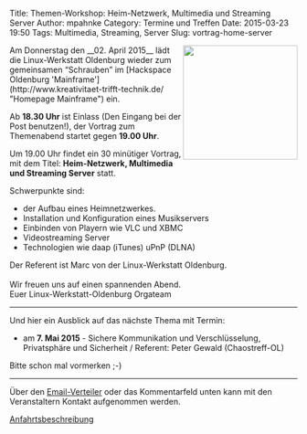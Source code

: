 Title: Themen-Workshop: Heim-Netzwerk, Multimedia und Streaming Server
Author: mpahnke
Category: Termine und Treffen
Date: 2015-03-23 19:50
Tags: Multimedia, Streaming, Server
Slug: vortrag-home-server


<img src="/images/hardware_wird_gestellt.JPG" width="200px" align="right" />
Am Donnerstag den __02. April 2015__ lädt die Linux-Werkstatt Oldenburg wieder zum gemeinsamen 
“Schrauben” im [Hackspace Oldenburg 'Mainframe'](http://www.kreativitaet-trifft-technik.de/ "Homepage Mainframe") ein.

Ab __18.30 Uhr__ ist Einlass (Den Eingang bei der Post benutzen!), der Vortrag zum Themenabend startet gegen __19.00 Uhr__. 

Um 19.00 Uhr findet ein 30 minütiger Vortrag, mit 
dem Titel: __Heim-Netzwerk, Multimedia und Streaming Server__ statt.

Schwerpunkte sind:

 * der Aufbau eines Heimnetzwerkes.
 * Installation und Konfiguration eines Musikservers
 * Einbinden von Playern wie VLC und XBMC
 * Videostreaming Server
 * Technologien wie daap (iTunes) uPnP (DLNA) 

Der Referent ist Marc von der Linux-Werkstatt Oldenburg.
<br>
<br>
Wir freuen uns auf einen spannenden Abend.
<br>
Euer Linux-Werkstatt-Oldenburg Orgateam

---
 
Und hier ein Ausblick auf das nächste Thema mit Termin:
 
* am __7. Mai 2015__ - Sichere Kommunikation und Verschlüsselung, Privatsphäre und Sicherheit / Referent: Peter Gewald (Chaostreff-OL)
 
 
Bitte schon mal vormerken ;-)

--- 

Über den [Email-Verteiler]({filename}/email_verteiler.md) oder das Kommentarfeld unten kann mit den Veranstaltern Kontakt aufgenommen werden.

[Anfahrtsbeschreibung](http://mainframe.io/contact.de.html "Anfahrt Mainframe")
